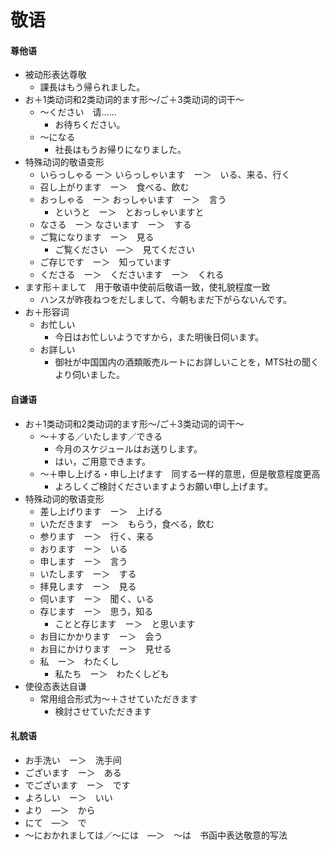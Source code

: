 # 敬语
#### 尊他语
- 被动形表达尊敬
  - 課長はもう帰られました。
- お＋1类动词和2类动词的ます形～/ご＋3类动词的词干～
	- ～ください　请……
		- お待ちください。
	- ～になる
		- 社長はもうお帰りになりました。
- 特殊动词的敬语变形
	- いらっしゃる ー＞ いらっしゃいます　ー＞　いる、来る、行く
	- 召し上がります　ー＞　食べる、飲む
	- おっしゃる　ー＞ おっしゃいます　ー＞　言う
	    - というと　ー＞　とおっしゃいますと
	- なさる　ー＞ なさいます　ー＞　する
	- ご覧になります　ー＞　見る
	    - ご覧ください　―＞　見てください
	- ご存じです　ー＞　知っています
	- くださる　ー＞　くださいます　ー＞　くれる
- ます形＋まして　用于敬语中使前后敬语一致，使礼貌程度一致
	- ハンスが昨夜ねつをだしまして、今朝もまだ下がらないんです。
- お＋形容词
    - お忙しい
        - 今日はお忙しいようですから，また明後日伺います。
    - お詳しい
        - 御社が中国国内の酒類販売ルートにお詳しいことを，MTS社の聞くより伺いました。
#### 自谦语
- お＋1类动词和2类动词的ます形～/ご＋3类动词的词干～
	- ～＋する／いたします／できる
		- 今月のスケジュールはお送りします。
		- はい，ご用意できます。
	- ～＋申し上げる・申し上げます　同する一样的意思，但是敬意程度更高
	    - よろしくご検討くださいますようお願い申し上げます。
- 特殊动词的敬语变形
    - 差し上げります　ー＞　上げる
    - いただきます　ー＞　もらう，食べる，飲む
	- 参ります　ー＞　行く、来る
	- おります　ー＞　いる
	- 申します　ー＞　言う
	- いたします　ー＞　する
	- 拝見します　ー＞　見る
	- 伺います　ー＞　聞く、いる
	- 存じます　ー＞　思う，知る
	    - ことと存じます　ー＞　と思います
	- お目にかかります　ー＞　会う
	- お目にかけります　ー＞　見せる
	- 私　ー＞　わたくし
	    - 私たち　ー＞　わたくしども
- 使役态表达自谦
    - 常用组合形式为～＋させていただきます
        - 検討させていただきます
#### 礼貌语
- お手洗い　ー＞　洗手间
- ございます　ー＞　ある
- でございます　ー＞　です
- よろしい　ー＞　いい
- より　―＞　から
- にて　―＞　で
- ～におかれましては／～には　―＞　～は　书函中表达敬意的写法